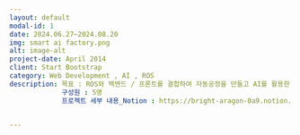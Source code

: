 ```yaml
---
layout: default
modal-id: 1
date: 2024.06.27~2024.08.20
img: smart ai factory.png
alt: image-alt
project-date: April 2014
client: Start Bootstrap
category: Web Development , AI , ROS
description: 목표 : ROS와 백엔드 / 프론트를 결합하여 자동공정을 만들고 AI를 활용한 물품 정상 / 불량 판별,  web에서 관제시스템을 구축.
             구성원 : 5명
             프로젝트 세부 내용_Notion : https://bright-aragon-0a9.notion.site/AI-Smart-AI-Factory-a775ad9aafad4914bf098dd9d4562faa?pvs=4


---
```

